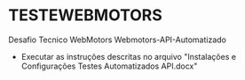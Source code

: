 # TESTEWEBMOTORS
Desafio Tecnico WebMotors
Webmotors-API-Automatizado

- Executar as instruções descritas no arquivo "Instalações e Configurações Testes Automatizados API.docx"
